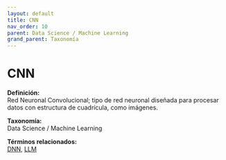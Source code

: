 ```yaml
---
layout: default
title: CNN
nav_order: 10
parent: Data Science / Machine Learning
grand_parent: Taxonomía
---
```


# CNN

**Definición:**  
Red Neuronal Convolucional; tipo de red neuronal diseñada para procesar datos con estructura de cuadrícula, como imágenes.

**Taxonomía:**  
Data Science / Machine Learning

**Términos relacionados:**  
[DNN](https://maleniski.github.io/diccionario-angl-tec-mx/docs/taxonomia/data-science-/-machine-learning/dnn.html), [LLM](https://maleniski.github.io/diccionario-angl-tec-mx/docs/taxonomia/data-science-/-machine-learning/llm.html)
